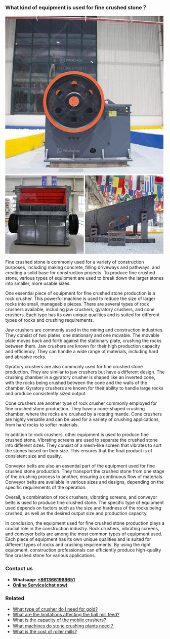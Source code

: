 <h3>What kind of equipment is used for fine crushed stone？</h3><img src='1701744835.jpg' alt=''><p>Fine crushed stone is commonly used for a variety of construction purposes, including making concrete, filling driveways and pathways, and creating a solid base for construction projects. To produce fine crushed stone, various types of equipment are used to break down the larger stones into smaller, more usable sizes.</p><p>One essential piece of equipment for fine crushed stone production is a rock crusher. This powerful machine is used to reduce the size of larger rocks into small, manageable pieces. There are several types of rock crushers available, including jaw crushers, gyratory crushers, and cone crushers. Each type has its own unique qualities and is suited for different types of rocks and crushing requirements.</p><p>Jaw crushers are commonly used in the mining and construction industries. They consist of two plates, one stationary and one movable. The movable plate moves back and forth against the stationary plate, crushing the rocks between them. Jaw crushers are known for their high production capacity and efficiency. They can handle a wide range of materials, including hard and abrasive rocks.</p><p>Gyratory crushers are also commonly used for fine crushed stone production. They are similar to jaw crushers but have a different design. The crushing chamber in a gyratory crusher is shaped like an inverted cone, with the rocks being crushed between the cone and the walls of the chamber. Gyratory crushers are known for their ability to handle large rocks and produce consistently sized output.</p><p>Cone crushers are another type of rock crusher commonly employed for fine crushed stone production. They have a cone-shaped crushing chamber, where the rocks are crushed by a rotating mantle. Cone crushers are highly versatile and can be used for a variety of crushing applications, from hard rocks to softer materials.</p><p>In addition to rock crushers, other equipment is used to produce fine crushed stone. Vibrating screens are used to separate the crushed stone into different sizes. They consist of a mesh-like screen that vibrates to sort the stones based on their size. This ensures that the final product is of consistent size and quality.</p><p>Conveyor belts are also an essential part of the equipment used for fine crushed stone production. They transport the crushed stone from one stage of the crushing process to another, ensuring a continuous flow of materials. Conveyor belts are available in various sizes and designs, depending on the specific requirements of the operation.</p><p>Overall, a combination of rock crushers, vibrating screens, and conveyor belts is used to produce fine crushed stone. The specific type of equipment used depends on factors such as the size and hardness of the rocks being crushed, as well as the desired output size and production capacity.</p><p>In conclusion, the equipment used for fine crushed stone production plays a crucial role in the construction industry. Rock crushers, vibrating screens, and conveyor belts are among the most common types of equipment used. Each piece of equipment has its own unique qualities and is suited for different types of rocks and crushing requirements. By using the right equipment, construction professionals can efficiently produce high-quality fine crushed stone for various applications.</p><h3>Contact us</h3><ul><li><strong>Whatsapp:&nbsp;<a href="https://wa.me/8613661969651">+8613661969651</a></strong></li><li><a href="https://swt.shibang-china.com/?git&amp;zhl&amp;What kind of equipment is used for fine crushed stone？"><strong>Online Service(chat now)</strong></a></li></ul><h3>Related</h3><ul><li><a href='What type of crusher do I need for gold.md'>What type of crusher do I need for gold?</a></li><li><a href='What are the limitations affecting the ball mill feed.md'>What are the limitations affecting the ball mill feed?</a></li><li><a href='What is the capacity of the mobile crushers.md'>What is the capacity of the mobile crushers?</a></li><li><a href='What machines do stone crushing plants need？.md'>What machines do stone crushing plants need？</a></li><li><a href='What is the cost of roller mills.md'>What is the cost of roller mills?</a></li></ul>